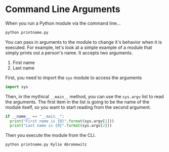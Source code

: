 # Command Line Arguments

When you run a Python module via the command line...

```sh
python printname.py
```

You can pass in arguments to the module to change it's behavior when it is executed. For example, let's look at a simple example of a module that simply prints out a person's name. It accepts two arguments.

1. First name
2. Last name

First, you need to import the `sys` module to access the arguments

```python
import sys
```

Then, in the mythical `__main__` method, you can use the `sys.argv` list to read the arguments. The first item in the list is going to be the name of the module itself, so you want to start reading from the second argument.

```python
if __name__ == "__main__":
  print("First name is {0}".format(sys.argv[1]))
  print("Last name is {0}".format(sys.argv[2]))
```

Then you execute the module from the CLI.

```sh
python printname.py Kylie Abromowitz
```
